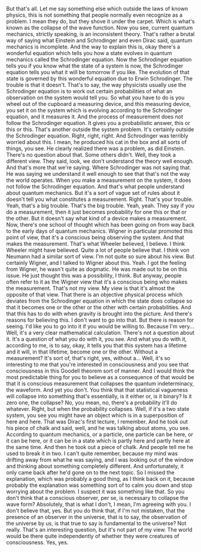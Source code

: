  But that's all. Let me say something else which outside the laws of known physics, this is not something that people normally even recognize as a problem. I mean they do, but they shove it under the carpet. Which is what's known as the collapse of the wave function. Now you see, current quantum mechanics, strictly speaking, is an inconsistent theory. That's rather a brutal way of saying what Einstein and Schrodinger and even Dirac said, quantum mechanics is incomplete. And the way to explain this is, okay there's a wonderful equation which tells you how a state evolves in quantum mechanics called the Schrodinger equation. Now the Schrodinger equation tells you if you know what the state of a system is now, the Schrodinger equation tells you what it will be tomorrow if you like. The evolution of that state is governed by this wonderful equation due to Erwin Schrodinger. The trouble is that it doesn't. That's to say, the way physicists usually use the Schrodinger equation is to work out certain probabilities of what an observation on the system would tell you. So what you have to do is you wheel out of the cupboard a measuring device, and this measuring device, you set it on the system which is evolving according to the Schrodinger equation, and it measures it. And the process of measurement does not follow the Schrodinger equation. It gives you a probabilistic answer, this or this or this. That's another outside the system problem. It's certainly outside the Schrodinger equation. Right, right, right. And Schrodinger was terribly worried about this. I mean, he produced his cat in the box and all sorts of things, you see. He clearly realized there was a problem, as did Einstein. There's no question about that. Some others didn't. Well, they took a different view. They said, look, we don't understand the theory well enough. And that's more that we're saying. Where Schrodinger was not saying that. He was saying we understand it well enough to see that that's not the way the world operates. When you make a measurement on the system, it does not follow the Schrodinger equation. And that's what people understand about quantum mechanics. But it's a sort of vague set of rules about it doesn't tell you what constitutes a measurement. Right. That's your trouble. Yeah, that's a big trouble. That's the big trouble. Yeah, yeah. They say if you do a measurement, then it just becomes probability for one this or that or the other. But it doesn't say what kind of a device makes a measurement. Now, there's one school of thought which has been going on from way back to the early days of quantum mechanics. Wigner in particular promoted this point of view, that it's a conscious being observing the system. And that makes the measurement. That's what Wheeler believed, I believe. I think Wheeler might have believed. Quite a lot of people believe that. I think von Neumann had a similar sort of view. I'm not quite so sure about his view. But certainly Wigner, and I talked to Wigner about this. Yeah. I got the feeling from Wigner, he wasn't quite as dogmatic. He was made out to be on this issue. He just thought this was a possibility, I think. But anyway, people often refer to it as the Wigner view that it's a conscious being who makes the measurement. That's not my view. My view is that it's almost the opposite of that view. That there is an objective physical process which deviates from the Schrodinger equation in which the state does collapse so that it becomes one or the other or the other with certain probabilities. And that this has to do with when gravity is brought into the picture. And there's reasons for believing this. I don't want to go into that. But there is reason for seeing. I'd like you to go into it if you would be willing to. Because I'm very... Well, it's a very clear mathematical calculation. There's not a question about it. It's a question of what you do with it, you see. And what you do with it, according to me, is to say, okay, it tells you that this system has a lifetime and it will, in that lifetime, become one or the other. Without a measurement? It's sort of, that's right, yes, without a... Well, it's so interesting to me that you're interested in consciousness and you see that consciousness in this Goodell theorem sort of manner. And I would think the most predictable thing for you to believe as a consequence of that would be that it is conscious measurement that collapses the quantum indeterminacy, the waveform. And yet you don't. You think that that statistical vagueness will collapse into something that's essentially, is it either or, is it binary? Is it zero one, the collapse? No, you mean, no, there's a probability it'll do whatever. Right, but when the probability collapses. Well, if it's a two state system, you see you might have an object which is in a superposition of here and here. That was Dirac's first lecture, I remember. And he took out his piece of chalk and said, well, and he was talking about atoms, you see. According to quantum mechanics, or a particle, one particle can be here, or it can be here, or it can be in a state which is partly here and partly here at the same time. And then he took out a piece of chalk. And people tell me he used to break it in two. I can't quite remember, because my mind was drifting away from what he was saying, and I was looking out of the window and thinking about something completely different. And unfortunately, it only came back after he'd gone on to the next topic. So I missed the explanation, which was probably a good thing, as I think back on it, because probably the explanation was something sort of to calm you down and stop worrying about the problem. I suspect it was something like that. So you don't think that a conscious observer, per se, is necessary to collapse the wave form? Absolutely, that is what I don't, I mean, I'm agreeing with you. I don't believe that, yes. But you do think that, if I'm not mistaken, that the presence of an observer in the universe, that is to say, the observation of the universe by us, is that true to say is fundamental to the universe? Not really. That's an interesting question, but it's not part of my view. The world would be there quite independently of whether they were creatures of consciousness. Yes, yes.